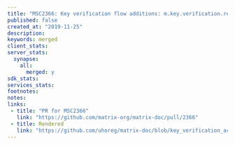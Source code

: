 ```yaml
---
title: "MSC2366: Key verification flow additions: m.key.verification.ready and m.key.verification.done"
published: false
created_at: "2019-11-25"
description:
keywords: merged
client_stats:
server_stats:
  synapse:
    all:
      merged: y
sdk_stats:
services_stats:
footnotes:
notes:
links:
 - title: "PR for MSC2366"
   link: "https://github.com/matrix-org/matrix-doc/pull/2366"
 - title: Rendered
   link: "https://github.com/uhoreg/matrix-doc/blob/key_verification_accept/proposals/2366-key-verification-accept.md"
---
```


